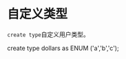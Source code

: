 # 自定义类型

<code>create type</code>自定义用户类型。

<code-block lang="sql">
    create type dollars as ENUM ('a','b','c');
</code-block>